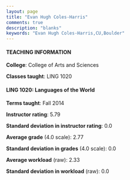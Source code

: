 ```yaml
---
layout: page
title: "Evan Hugh Coles-Harris" 
comments: true
description: "blanks"
keywords: "Evan Hugh Coles-Harris,CU,Boulder"
---
```

<head>
<script src="https://ajax.googleapis.com/ajax/libs/jquery/2.1.3/jquery.min.js"></script>
<script src="https://dl.dropboxusercontent.com/s/pc42nxpaw1ea4o9/highcharts.js?dl=0"></script>
<!-- <script src="../assets/js/highcharts.js"></script> -->
<style type="text/css">@font-face {
	font-family: "Bebas Neue";
	src: url(https://www.filehosting.org/file/details/544349/BebasNeue Regular.otf) format("opentype");
	}
	h1.Bebas { 
		font-family: "Bebas Neue", Verdana, Tahoma;
	}
</style>
</head>
	   
#### TEACHING INFORMATION

**College**: College of Arts and Sciences

**Classes taught**: LING 1020

#### LING 1020: Languages of the World

**Terms taught**: Fall 2014

**Instructor rating**: 5.79

**Standard deviation in instructor rating**: 0.0

**Average grade** (4.0 scale): 2.77

**Standard deviation in grades** (4.0 scale): 0.0

**Average workload** (raw): 2.33

**Standard deviation in workload** (raw): 0.0


